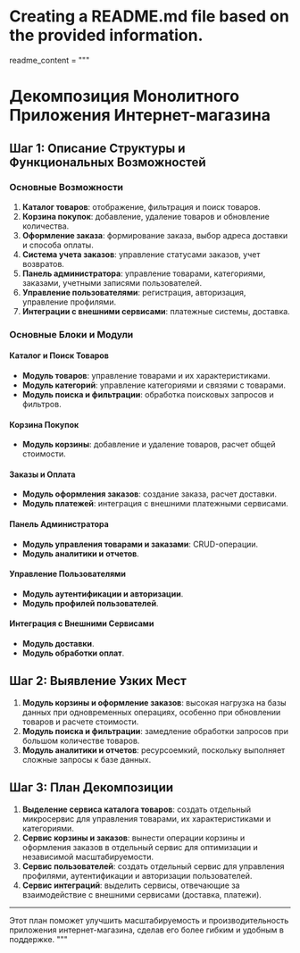 # Creating a README.md file based on the provided information.

readme_content = """
# Декомпозиция Монолитного Приложения Интернет-магазина

## Шаг 1: Описание Структуры и Функциональных Возможностей

### Основные Возможности
1. **Каталог товаров**: отображение, фильтрация и поиск товаров.
2. **Корзина покупок**: добавление, удаление товаров и обновление количества.
3. **Оформление заказа**: формирование заказа, выбор адреса доставки и способа оплаты.
4. **Система учета заказов**: управление статусами заказов, учет возвратов.
5. **Панель администратора**: управление товарами, категориями, заказами, учетными записями пользователей.
6. **Управление пользователями**: регистрация, авторизация, управление профилями.
7. **Интеграции с внешними сервисами**: платежные системы, доставка.

### Основные Блоки и Модули

#### Каталог и Поиск Товаров
- **Модуль товаров**: управление товарами и их характеристиками.
- **Модуль категорий**: управление категориями и связями с товарами.
- **Модуль поиска и фильтрации**: обработка поисковых запросов и фильтров.

#### Корзина Покупок
- **Модуль корзины**: добавление и удаление товаров, расчет общей стоимости.

#### Заказы и Оплата
- **Модуль оформления заказов**: создание заказа, расчет доставки.
- **Модуль платежей**: интеграция с внешними платежными сервисами.

#### Панель Администратора
- **Модуль управления товарами и заказами**: CRUD-операции.
- **Модуль аналитики и отчетов**.

#### Управление Пользователями
- **Модуль аутентификации и авторизации**.
- **Модуль профилей пользователей**.

#### Интеграция с Внешними Сервисами
- **Модуль доставки**.
- **Модуль обработки оплат**.

## Шаг 2: Выявление Узких Мест

1. **Модуль корзины и оформление заказов**: высокая нагрузка на базы данных при одновременных операциях, особенно при обновлении товаров и расчете стоимости.
2. **Модуль поиска и фильтрации**: замедление обработки запросов при большом количестве товаров.
3. **Модуль аналитики и отчетов**: ресурсоемкий, поскольку выполняет сложные запросы к базе данных.

## Шаг 3: План Декомпозиции

1. **Выделение сервиса каталога товаров**: создать отдельный микросервис для управления товарами, их характеристиками и категориями.
2. **Сервис корзины и заказов**: вынести операции корзины и оформления заказов в отдельный сервис для оптимизации и независимой масштабируемости.
3. **Сервис пользователей**: создать отдельный сервис для управления профилями, аутентификации и авторизации пользователей.
4. **Сервис интеграций**: выделить сервисы, отвечающие за взаимодействие с внешними сервисами (доставка, платежи).

---

Этот план поможет улучшить масштабируемость и производительность приложения интернет-магазина, сделав его более гибким и удобным в поддержке.
"""
